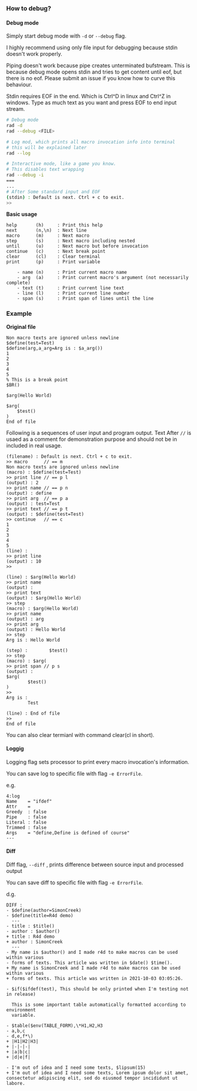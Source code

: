 ### How to debug?

#### Debug mode

Simply start debug mode with ```-d``` or ```--debug``` flag.

I highly recommend using only file input for debugging because stdin doesn't
work properly.

Piping doesn't work because pipe creates unterminated bufstream. This is
because debug mode opens stdin and tries to get content until eof, but there is
no eof. Please submit an issue if you know how to curve this behaviour.

Stdin requires EOF in the end. Which is Ctrl^D in linux and Ctrl^Z in windows.
Type as much text as you want and press EOF to end input stream.

```bash
# Debug mode
rad -d
rad --debug <FILE>

# Log mod, which prints all macro invocation info into terminal
# this will be explained later
rad --log

# Interactive mode, like a game you know.
# This disables text wrapping 
rad --debug -i
===
...
# After Some standard input and EOF
(stdin) : Default is next. Ctrl + c to exit.
>>
```

**Basic usage**

```
help       (h)     : Print this help
next       (n,\n)  : Next line
macro      (m)     : Next macro
step       (s)     : Next macro including nested
until      (u)     : Next macro but before invocation
continue   (c)     : Next break point
clear      (cl)    : Clear terminal
print      (p)     : Print variable

    - name (n)     : Print current macro name
    - arg  (a)     : Print current macro's argument (not necessarily complete)
    - text (t)     : Print current line text
    - line (l)     : Print current line number
    - span (s)     : Print span of lines until the line
```

### Example

**Original file**
```
Non macro texts are ignored unless newline
$define(test=Test)
$define(arg,a_arg=Arg is : $a_arg())
1
2
3
4
5
% This is a break point
$BR() 

$arg(Hello World)

$arg(
    $test()
)
End of file
```
Following is a sequences of user input and program output.
Text After ```//``` is usaed as a comment for demonstration purpose and should
not be in included in real usage.

```
(filename) : Default is next. Ctrl + c to exit.
>> macro      // == m
Non macro texts are ignored unless newline
(macro) : $define(test=Test)
>> print line // == p l
(output) : 2
>> print name // == p n
(output) : define
>> print arg  // == p a
(output) : test=Test
>> print text // == p t
(output) : $define(test=Test)
>> continue   // == c
1
2
3
4
5
(line) :
>> print line
(output) : 10
>>

(line) : $arg(Hello World)
>> print name
(output) :
>> print text
(output) : $arg(Hello World)
>> step
(macro) : $arg(Hello World)
>> print name
(output) : arg
>> print arg
(output) : Hello World
>> step
Arg is : Hello World

(step) :        $test()
>> step
(macro) : $arg(
>> print span // p s
(output) :
$arg(
        $test()
)
>>
Arg is :
        Test

(line) : End of file
>>
End of file
```

You can also clear termianl with command clear(cl in short).

#### Loggig

Logging flag sets processor to print every macro invocation's information.

You can save log to specific file with flag ```-e ErrorFile```.

e.g.
```
4:log
Name    = "ifdef"
Attr    =
Greedy  : false
Pipe    : false
Literal : false
Trimmed : false
Args    = "define,Define is defined of course"
---
```

#### Diff

Diff flag, ```--diff``` , prints difference between source input and processed output

You can save diff to specific file with flag ```-e ErrorFile```.

d.g.
```
DIFF :
- $define(author=SimonCreek)
- $define(title=R4d demo)
  ---
- title : $title()
- author : $author()
+ title : R4d demo
+ author : SimonCreek
  ---
- My name is $author() and I made r4d to make macros can be used within various
- forms of texts. This article was written in $date() $time().
+ My name is SimonCreek and I made r4d to make macros can be used within various
+ forms of texts. This article was written in 2021-10-03 03:05:26.

- $if($ifdef(test), This should be only printed when I'm testing not in release)

  This is some important table automatically formatted according to environment
  variable.

- $table($env(TABLE_FORM),\*H1,H2,H3
- a,b,c
- d,e,f*\)
+ |H1|H2|H3|
+ |-|-|-|
+ |a|b|c|
+ |d|e|f|

- I'm out of idea and I need some texts, $lipsum(15)
+ I'm out of idea and I need some texts, Lorem ipsum dolor sit amet, consectetur adipiscing elit, sed do eiusmod tempor incididunt ut labore.
```
